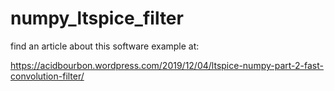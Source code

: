 # numpy_ltspice_filter

find an article about this software example at:

https://acidbourbon.wordpress.com/2019/12/04/ltspice-numpy-part-2-fast-convolution-filter/

